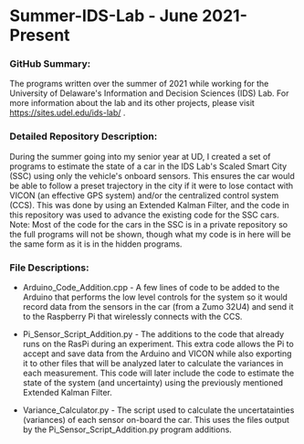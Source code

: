 # Summer-IDS-Lab - June 2021-Present

### GitHub Summary: 
The programs written over the summer of 2021 while working for the University of Delaware's 
Information and Decision Sciences (IDS) Lab. For more information about the lab and its other
projects, please visit https://sites.udel.edu/ids-lab/ .

### Detailed Repository Description: 
During the summer going into my senior year at UD, I created a set of programs to estimate the 
state of a car in the IDS Lab's Scaled Smart City (SSC) using only the vehicle's onboard
sensors. This ensures the car would be able to follow a preset trajectory in the city if it 
were to lose contact with VICON (an effective GPS system) and/or the centralized control system 
(CCS). This was done by using an Extended Kalman Filter, and the code in this repository was 
used to advance the existing code for the SSC cars. Note: Most of the code for the cars in
the SSC is in a private repository so the full programs will not be shown, though what my code
is in here will be the same form as it is in the hidden programs.

### File Descriptions:
  - Arduino_Code_Addition.cpp - A few lines of code to be added to the Arduino that performs 
  the low level controls for the system so it would record data from the sensors in the car
  (from a Zumo 32U4) and send it to the Raspberry Pi that wirelessly connects with the CCS.
  
  - Pi_Sensor_Script_Addition.py - The additions to the code that already runs on the RasPi
  during an experiment. This extra code allows the Pi to accept and save data from the Arduino
  and VICON while also exporting it to other files that will be analyzed later to calculate 
  the variances in each measurement. This code will later include the code to estimate the
  state of the system (and uncertainty) using the previously mentioned Extended Kalman Filter.
  
  - Variance_Calculator.py - The script used to calculate the uncertatainties (variances) of 
  each sensor on-board the car. This uses the files output by the Pi_Sensor_Script_Addition.py
  program additions. 
